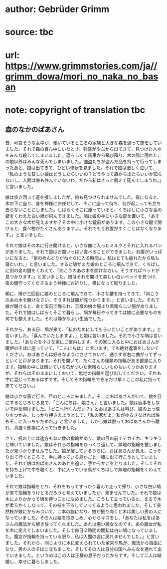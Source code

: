 # author: Gebrüder Grimm
# source: tbc
# url: https://www.grimmstories.com/ja//grimm_dowa/mori_no_naka_no_basan
# note: copyright of translation tbc

## 森のなかのばあさん 

昔、可哀そうな女中が、働いているところの家族と大きな森を通って旅をしていました。それで森の真ん中にいたとき、強盗がやぶから出てきて、見つけた人々をみんな殺してしまいました。恐ろしくて馬車から飛び降り、木の陰に隠れたこの娘以外はみんな死んでしまいました。強盗たちが盗んだ品を持って行ってしまったあと、娘は出てきて、ひどい惨状を見ました。それで娘は激しく泣いて、「私のような貧しい娘はどうしたらいいの？どうやって森から出たらいいか知らないし、人間は誰も住んでいないわ。だから私はきっと飢えて死んでしまうわ。」と言いました。

娘は歩き回って道を捜しましたが、何も見つけられませんでした。夜になると、木の下に座り、身を神様にお任せして、そこに座って待ち、何が起こっても立ち去らないことにしました。しばらくそこに座っていると、くちばしに小さな金の鍵をくわえた白い鳩が飛んできました。鳩は娘の手に小さな鍵を置いて、「あそこの大きな木が見えますか？その中に小さな錠前があります。この小さな鍵で開けると、食べ物がたくさんありますよ。それでもうお腹がすくことはなくなります。」と言いました。

それで娘はその木に行き開けると、小さな皿に入ったミルクとそれに入れるパンがありました。それで娘はお腹いっぱい食べることができました。お腹がいっぱいになると、「家のめんどりがねぐらに入る時間よ。私はとても疲れたから私も寝たいわ。」と言いました。すると鳩がまた娘のところに飛んできて、くちばしに別の金の鍵をくわえて、「向こうのあの木を開けなさい。そうすればベッドが見つかります。」と言いました。娘はそれを開けて美しい白いベッドを見つけ、夜の間守ってくださるよう神様にお祈りし、横になって眠りました。

朝に、鳩が三回目に娘のところに飛んできて、小さな鍵を持ってきて、「向こうのあの木を開けなさい。そうすれば服が見つかります。」と言いました。それで娘が開けると、金と宝石で飾られ、王様の娘の服より素晴らしい服がありました。それで娘はしばらくそこで暮らし、鳩が毎日やってきては娘に必要なものを何でも整えました。それは静かなよい生活でした。

それから、ある日、鳩が来て、「私のためにしてもらいたいことがあります。」と言いました。「喜んでいたしますよ。」と娘は言いました。それで小さな鳩は言いました。「あなたを小さな家にご案内します。その家に入ると中におばあさんが暖炉のそばに座っていて、『こんにちは』と言います。でも絶対返事をしないでください。おばあさんは好きなようにさせておいて、通りすぎ右に曲がってずっといくと戸があります。それを開いて、たくさんの種類の指輪がある部屋に入ります。指輪の中には輝いている石がついた素晴らしいものもいくつかありますが、それらはそのままにしておいて、無地の指輪を選び出してください。それも中に混じってあるはずです。そしてその指輪をできるだけ早くここの私に持って来てください。」

娘は小さな家に行き、戸のところに来ました。そこにおばあさんがいて、娘を目にするとじろじろ見て、「こんにちは、娘さん」と言いました。娘は返事をしないで戸を開けました。「どこへ行くんだい？」とおばあさんは叫び、娘の上っ張りをつかみ、しっかり押さえようとして、「私の家だよ。私がゆるさなければ誰もそこに入っちゃだめだ。」と言いました。しかし娘は黙っておばあさんから離れ、真直ぐ部屋に入って行きました。

さて、机の上には途方もない数の指輪があり、娘の目の前でチカチカ、キラキラと輝いていました。娘はそれらの指輪をひっくり返して、無地の指輪を捜しましたが見つかりませんでした。娘が捜しているうちに、おばあさんが見え、こっそり出て行くところで、手に持っている鳥かごと一緒に出て行こうとしていました。それで娘はおばあさんのあとを追い、手からかごをとりました。そしてそれを持ち上げて中を覗くと、中に入っている鳥がくちばしで無地の指輪をくわえていました。

それで娘は指輪をとり、それをもってすっかり喜んで走って帰り、小さな白い鳩が来て指輪をうけとるだろうと考えていましたが、来ませんでした。それで娘は木によりかかって鳩を待つことに決めました。こうして立っていると、まるで木が柔らかくしなって、その枝を下ろしていってるように思われました。そして突然枝が娘にからみついて、二本の腕になり、娘が振り向くと木は美しい男の人になっていました。その人は娘を抱きしめ、心からキスをし、「あなたは私をばあさんの魔法から解き放ってくれました。あれは悪い魔女なのです。あの魔女が私を木に変えてしまいました。そして毎日２時間の間私は白い鳩になっていました。魔女が指輪を持っている限り、私は人間の姿に戻れませんでした。」と言いました。それから、同じように木に変えられていた家来や馬が、魔法から自由になり、男の人のそばに立ちました。そしてその人は自分の国へみんなを連れて出ていきました。というのはこの人は王様の息子だったからです。そして二人は結婚し、幸せに暮らしました。
